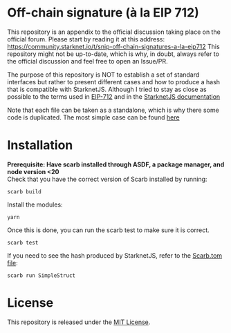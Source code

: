 # Off-chain signature (à la EIP 712)

This repository is an appendix to the official discussion taking place on the official forum. Please start by reading it at this address:
https://community.starknet.io/t/snip-off-chain-signatures-a-la-eip712
This repository might not be up-to-date, which is why, in doubt, always refer to the official discussion and feel free to open an Issue/PR.

The purpose of this repository is NOT to establish a set of standard interfaces but rather to present different cases and how to produce a hash that is compatible with StarknetJS. Although I tried to stay as close as possible to the terms used in [EIP-712](https://eips.ethereum.org/EIPS/eip-712) and in the [StarknetJS documentation](https://www.starknetjs.com/docs/guides/signature/#sign-and-verify-following-eip712)

Note that each file can be taken as a standalone, which is why there some code is duplicated.
The most simple case can be found [here](./src/simple_struct.cairo)

# Installation

**Prerequisite: Have scarb installed through ASDF, a package manager, and node version <20**  
Check that you have the correct version of Scarb installed by running:

```shell
scarb build
```

Install the modules:

```shell
yarn
```

Once this is done, you can run the scarb test to make sure it is correct.

```shell
scarb test
```

If you need to see the hash produced by StarknetJS, refer to the [Scarb.tom file](./Scarb.toml):

```shell
scarb run SimpleStruct
```
# License

This repository is released under the [MIT License](./LICENSE).
